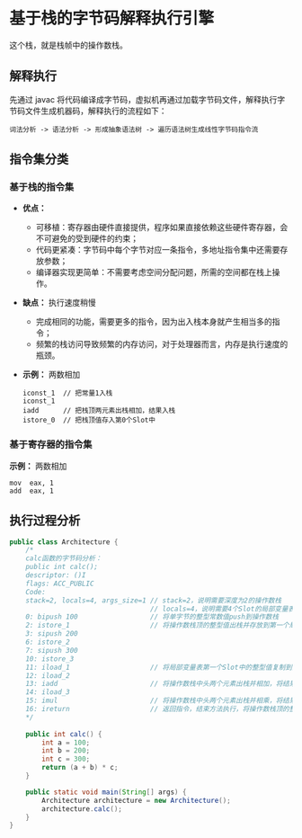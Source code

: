# 基于栈的字节码解释执行引擎

这个栈，就是栈帧中的操作数栈。



## 解释执行

先通过 javac 将代码编译成字节码，虚拟机再通过加载字节码文件，解释执行字节码文件生成机器码，解释执行的流程如下：

```
词法分析 -> 语法分析 -> 形成抽象语法树 -> 遍历语法树生成线性字节码指令流
```



## 指令集分类

### 基于栈的指令集

- **优点：**

	- 可移植：寄存器由硬件直接提供，程序如果直接依赖这些硬件寄存器，会不可避免的受到硬件的约束；
	- 代码更紧凑：字节码中每个字节对应一条指令，多地址指令集中还需要存放参数；
	- 编译器实现更简单：不需要考虑空间分配问题，所需的空间都在栈上操作。

- **缺点：** 执行速度稍慢

	- 完成相同的功能，需要更多的指令，因为出入栈本身就产生相当多的指令；
	- 频繁的栈访问导致频繁的内存访问，对于处理器而言，内存是执行速度的瓶颈。

- **示例：** 两数相加

	```
	iconst_1  // 把常量1入栈
	iconst_1
	iadd      // 把栈顶两元素出栈相加，结果入栈
	istore_0  // 把栈顶值存入第0个Slot中
	```

### 基于寄存器的指令集

**示例：** 两数相加

```
mov  eax, 1
add  eax, 1
```



## 执行过程分析

```java
public class Architecture {
    /*
    calc函数的字节码分析：
    public int calc();
    descriptor: ()I
    flags: ACC_PUBLIC
    Code:
    stack=2, locals=4, args_size=1 // stack=2，说明需要深度为2的操作数栈
                                   // locals=4，说明需要4个Slot的局部变量表
    0: bipush 100                  // 将单字节的整型常数值push到操作数栈
    2: istore_1                    // 将操作数栈顶的整型值出栈并存放到第一个局部变量Slot中
    3: sipush 200
    6: istore_2
    7: sipush 300
    10: istore_3
    11: iload_1                    // 将局部变量表第一个Slot中的整型值复制到操作数栈顶
    12: iload_2
    13: iadd                       // 将操作数栈中头两个元素出栈并相加，将结果重新入栈
    14: iload_3
    15: imul                       // 将操作数栈中头两个元素出栈并相乘，将结果重新入栈
    16: ireturn                    // 返回指令，结束方法执行，将操作数栈顶的整型值返回给此方法的调用者
    */
    
    public int calc() {
        int a = 100;
        int b = 200;
        int c = 300;
        return (a + b) * c;
    }

    public static void main(String[] args) {
        Architecture architecture = new Architecture();
        architecture.calc();
    }
}
```

